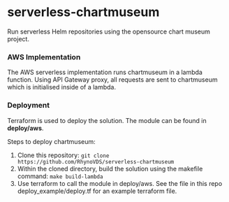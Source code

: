 # serverless-chartmuseum
Run serverless Helm repositories using the opensource chart museum project.

### AWS Implementation
The AWS serverless implementation runs chartmuseum in a lambda function. Using API Gateway proxy, all requests are sent to chartmuseum 
which is initialised inside of a lambda. 

### Deployment
Terraform is used to deploy the solution. The module can be found in **deploy/aws**.

Steps to deploy chartmuseum:
1. Clone this repository: 
``git clone https://github.com/RhynoVDS/serverless-chartmuseum``
2. Within the cloned directory, build the solution using the makefile command: 
``make build-lambda``
3. Use terraform to call the module in deploy/aws. See the file in this repo deploy_example/deploy.tf for an example terraform file.